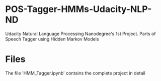 # POS-Tagger-HMMs-Udacity-NLP-ND
Udacity Natural Language Processing Nanodegree's 1st Project. Parts of Speech Tagger using Hidden Markov Models

# Files
The file 'HMM_Tagger.ipynb' contains the complete project in detail
